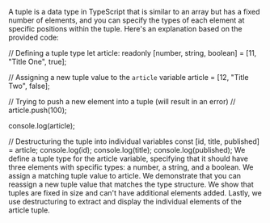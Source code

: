 A tuple is a data type in TypeScript that is similar to an array but has a fixed number of elements, and you can specify the types of each element at specific positions within the tuple. Here's an explanation based on the provided code:

// Defining a tuple type
let article: readonly [number, string, boolean] = [11, "Title One", true];

// Assigning a new tuple value to the `article` variable
article = [12, "Title Two", false];

// Trying to push a new element into a tuple (will result in an error)
// article.push(100);

console.log(article);

// Destructuring the tuple into individual variables
const [id, title, published] = article;
console.log(id);
console.log(title);
console.log(published);
We define a tuple type for the article variable, specifying that it should have three elements with specific types: a number, a string, and a boolean.
We assign a matching tuple value to article.
We demonstrate that you can reassign a new tuple value that matches the type structure.
We show that tuples are fixed in size and can't have additional elements added.
Lastly, we use destructuring to extract and display the individual elements of the article tuple.